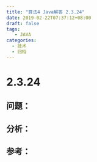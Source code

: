 ```yaml
---
title: "算法4 Java解答 2.3.24"
date: 2019-02-22T07:37:12+08:00
draft: false
tags:
   - JAVA
categories:
  - 技术
  - 归档
---
```



# 2.3.24

## 问题：


## 分析：


## 参考：


